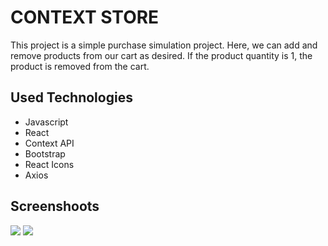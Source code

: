 # CONTEXT STORE 

This project is a simple purchase simulation project. Here, we can add and remove products from our cart as desired. If the product quantity is 1, the product is removed from the cart.

## Used Technologies

- Javascript
- React
- Context API
- Bootstrap
- React Icons
- Axios


## Screenshoots

![](./images/111.png)
![](./images/22.png)
